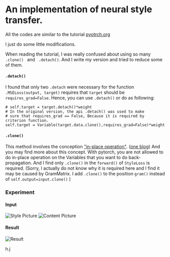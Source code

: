 # An implementation of neural style transfer.
All the codes are similar to the tutorial [pyotrch.org](http://pytorch.org/) 

I just do some little modifications.

When reading the tutorial, I was really confused about using so many ```.clone() ``` and ``` .detach()```.
And I write my version and tried to reduce some of them.
#### ```.detach()```
I found that only two ```.detach``` were necessary for the function ```.MSELoss(output, target)``` requires that 
``` target ``` should be ``` requires_grad=False ```. Hence, you can use ```.detach()``` or do as following:

```
# self.target = target.detach()*weight
# In the original version, the api .detach() was used to make
# sure that requires_grad == False, Because it is required by criterion function.
self.target = Variable(target.data.clone(),requires_grad=False)*weight
```

#### ```.clone()```
This method involves the conception ["in-place operation"](http://deeplearning.net/software/theano_versions/dev/extending/inplace.html). ([one blog](https://www.interviewcake.com/concept/java/in-place))
And you may find more about this concept.
With pytorch, you are not allowed to do in-place operation on the Variables that you want to do back-propagation.
And I find only ```.clone()``` in the ``` forward() ``` of ```StyleLoss``` is required.
(Sorry, I actually do not know why it is required here and I find it may be caused by GramMatrix. I add ```.clone()``` to the position ```gram()``` instead of ```self.output=input.clone()``` )

### Experiment
#### Input
![Style Picture](https://github.com/huijianpzh/segmentation-models/blob/master/simple_style_transfer/data/dancing.jpg)
![Content Picture](https://github.com/huijianpzh/segmentation-models/blob/master/simple_style_transfer/data/picasso.jpg)
#### Result
![Result](https://github.com/huijianpzh/segmentation-models/blob/master/simple_style_transfer/result.png)

h.j
